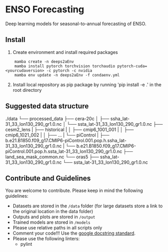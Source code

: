 # ENSO Forecasting
Deep learning models for seasonal-to-annual forecasting of ENSO.

## Install

1. Create environment and install required packages
```
    mamba create -n deeps2aEnv
    mamba install pytorch torchvision torchaudio pytorch-cuda=<yourcudaversion> -c pytorch -c nvidia
    mamba env update -n deeps2aEnv -f condaenv.yml
```
2. Install local repository as pip package by running 'pip install -e .' in the root directory

## Suggested data structure  

./data
└── processed_data
    ├── cera-20c
    │   ├── ssha_lat-31_33_lon130_290_gr1.0.nc
    │   └── ssta_lat-31_33_lon130_290_gr1.0.nc
    ├── cesm2_lens
    |   ├── historical
    |   │   ├── cmip6_1001_001
    |   │   ├── cmip6_1021_002
    |   │   ├── ... 
    |   └── piControl
    |       ├── b.e21.B1850.f09_g17.CMIP6-piControl.001.pop.h.ssha_lat-31_33_lon130_290_gr1.0.nc
    |       └── b.e21.B1850.f09_g17.CMIP6-piControl.001.pop.h.ssta_lat-31_33_lon130_290_gr1.0.nc
    ├── land_sea_mask_common.nc
    └── oras5
        ├── ssha_lat-31_33_lon130_290_gr1.0.nc
        └── ssta_lat-31_33_lon130_290_gr1.0.nc

## Contribute and Guidelines

You are welcome to contribute. Please keep in mind the following guidelines:

- Datasets are stored in the `/data` folder (for large datasets store a link to the original location in the data folder)
- Outputs and plots are stored in `/output`
- Trained models are stored in `/models`
- Please use relative paths in all scripts only
- Comment your code!!! Use the [google docstring standard](https://google.github.io/styleguide/pyguide.html#s3.8-comments-and-docstrings).
- Please use the following linters:
	- pylint
